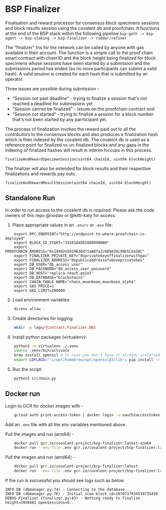 # BSP Finalizer

Finalisation and reward processor for consensus block specimens sessions and block results session using the covalent db and proofchain. It functions at the end of the BSP stack within the following pipeline `bsp-geth -> bsp-agent -> bsp-staking -> bsp-finalizer -> rudder/refiner`

The "finalizer" fns for the network can be called by anyone with gas available in their account. The function is a simple call to the proof chain smart contract with chain ID and the block height being finalized for block specimens whose sessions have been started by a submission and the submissions period has ended (so no more participants can submit a valid hash). A valid session is created for each hash that is submitted by an operator.

Three issues are possible during submission -

- "Session not past deadline" - trying to finalize a session that's not reached a deadline for submissions yet
- "Session cannot be finalized" - issues on the proofchain contract end
- "Session not started" - trying to finalize a session for a block number that's not been started by any parrticipant yet.

The process of finalization invokes the reward paid out to all the contributors to the consensus blocks and also produces a finalization hash which is then indexed by the covalent db. The covalent db is used as a reference point for finalized vs un-finalized blocks and any gaps in the indexing of finalized hashes will result in interim hiccups in this process.

```sol
finalizeAndRewardSpecimenSession(uint64 chainId, uint64 blockHeight)
```

The finalizer will also be extended for block results and their respective finalizations and rewards pay outs.

```sol
finalizeAndRewardResultSession(uint64 chainId, uint64 blockHeight)
```

## Standalone Run

In order to run access to the covalent db is required. Please ask the code owners of this repo @noslav or @kitti-katy for access.

1. Place appropriate values in an `.envrc` or `.env` file:

```envrc
    export RPC_ENDPOINT="http://endpoint-to-where-proofchain-is-deployed"
    export BLOCK_ID_START="1910104892088990000"
    export PROOFCHAIN_ADDRESS="0x19492a5019B30471aA8fa2c6D9d39c99b5Cda20C" 
    export FINALIZER_PRIVATE_KEY="0xprivatekeyoffinalizerwithgas"
    export FINALIZER_ADDRESS="0xpublicaddressofaboveprivatekey"
    export DB_USER="db_access_user"
    export DB_PASSWORD="db_access_user_password"
    export DB_HOST="replica.reach.point"
    export DB_DATABASE="blockchains"
    export CHAIN_TABLE_NAME="chain_moonbeam_moonbase_alpha"
    export GAS_PRICE=1
    export GAS_LIMIT=300000
```

2. Load environment variables:

```bash
    direnv allow .
```

3. Create directories for logging:

```bash
    mkdir -p logs/{Contract,Finalizer,DB}
```

4. Install python packages (virtualenv):

```bash
    python3 -m virtualenv ./.venv
    source .venv/bin/activate
    brew install openssl # In case you don't have it already installed
    export LDFLAGS="-L/opt/homebrew/opt/openssl@3/lib"; pip install -r requirements.txt
```

5. Run the script:

```bash
    python3 src/main.py
```

## Docker run

Login to GCR for docker images with -

```bash
    gcloud auth print-access-token | docker login -u oauth2accesstoken --password-stdin https://gcr.io
```

Add an `.env` file with all the env variables mentioned above.

Pull the images and run (arm64) -

```bash
    docker pull gcr.io/covalent-project/bsp-finalizer:latest-arm64
    docker run --env-file .env gcr.io/covalent-project/bsp-finalizer:latest-arm64
```

Pull the images and run (amd64) -

```bash
    docker pull gcr.io/covalent-project/bsp-finalizer:latest
    docker run --env-file .env gcr.io/covalent-project/bsp-finalizer:latest
```

If the run is successful you should see logs such as below.

```log
INFO DB (dbmanager.py:74) - Connecting to the database...
INFO DB (dbmanager.py:76) - Initial scan block_id=1870737934539735450
DEBUG Finalizer (finalizer.py:43) - Nothing ready to finalize height=3958481 openSessions=0..
```
